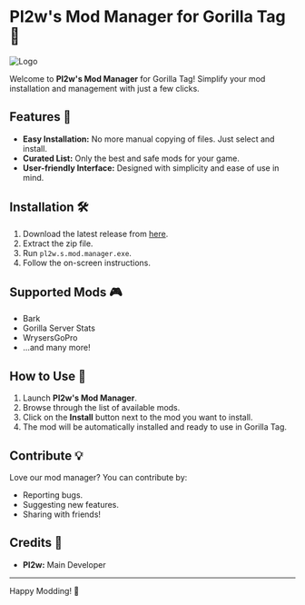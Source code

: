 # Pl2w's Mod Manager for Gorilla Tag 🦍

![Logo](https://cdn.discordapp.com/attachments/887962015040147486/1142554618354741288/image.png)

Welcome to **Pl2w's Mod Manager** for Gorilla Tag! Simplify your mod installation and management with just a few clicks.

## Features 🌟
- **Easy Installation:** No more manual copying of files. Just select and install.
- **Curated List:** Only the best and safe mods for your game.
- **User-friendly Interface:** Designed with simplicity and ease of use in mind.

## Installation 🛠️
1. Download the latest release from [here](https://github.com/pl2w/pl2w-s-mod-manager/releases/).
2. Extract the zip file.
3. Run `pl2w.s.mod.manager.exe`.
4. Follow the on-screen instructions.

## Supported Mods 🎮
- Bark
- Gorilla Server Stats
- WrysersGoPro
- ...and many more!

## How to Use 📘
1. Launch **Pl2w's Mod Manager**.
2. Browse through the list of available mods.
3. Click on the **Install** button next to the mod you want to install.
4. The mod will be automatically installed and ready to use in Gorilla Tag.

## Contribute 💡
Love our mod manager? You can contribute by:
- Reporting bugs.
- Suggesting new features.
- Sharing with friends!

## Credits 👥
- **Pl2w:** Main Developer

---

Happy Modding! 🎉
